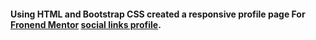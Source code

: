 #### Using HTML and Bootstrap CSS created a responsive profile page For [Fronend Mentor](https://www.frontendmentor.io/) [social links profile](https://www.frontendmentor.io/challenges/social-links-profile-UG32l9m6dQ/hub).
